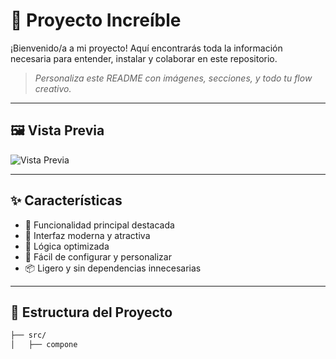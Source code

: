 # 📌 Proyecto Increíble

¡Bienvenido/a a mi proyecto! Aquí encontrarás toda la información necesaria para entender, instalar y colaborar en este repositorio.  
> *Personaliza este README con imágenes, secciones, y todo tu flow creativo.*

---

## 🖼️ Vista Previa

<!-- Añade aquí una imagen o GIF representativo del proyecto -->
![Vista Previa](ruta/a/tu/imagen.png)

---

## ✨ Características

- 🚀 Funcionalidad principal destacada
- 🎨 Interfaz moderna y atractiva
- 🧠 Lógica optimizada
- 🔧 Fácil de configurar y personalizar
- 📦 Ligero y sin dependencias innecesarias

---

## 📁 Estructura del Proyecto

```bash
├── src/
│   ├── compone
